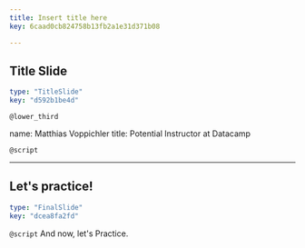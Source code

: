 ```yaml
---
title: Insert title here
key: 6caad0cb824758b13fb2a1e31d371b08

---
```

## Title Slide

```yaml
type: "TitleSlide"
key: "d592b1be4d"
```

`@lower_third`

name: Matthias Voppichler
title: Potential Instructor at Datacamp


`@script`



---
## Let's practice!

```yaml
type: "FinalSlide"
key: "dcea8fa2fd"
```

`@script`
And now, let's Practice.

